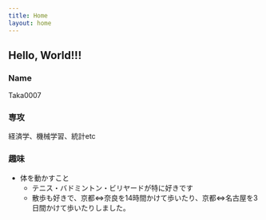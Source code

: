 ```yaml
---
title: Home
layout: home
---
```


## Hello, World!!!

### Name
Taka0007

### 専攻
経済学、機械学習、統計etc

### 趣味
- 体を動かすこと
  - テニス・バドミントン・ビリヤードが特に好きです
  - 散歩も好きで、京都⇔奈良を14時間かけて歩いたり、京都⇔名古屋を3日間かけて歩いたりしました。
